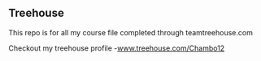 ## Treehouse

This repo is for all my course file completed through teamtreehouse.com

Checkout my treehouse profile -www.treehouse.com/Chambo12